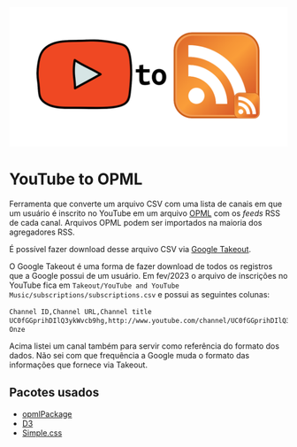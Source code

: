 ![YT to OPML](yt2opml.png)

# YouTube to OPML

Ferramenta que converte um arquivo CSV com uma lista de canais em que um usuário é inscrito no YouTube em um arquivo [OPML](http://opml.org/) com os *feeds* RSS de cada canal. Arquivos OPML podem ser importados na maioria dos agregadores RSS.

É possível fazer download desse arquivo CSV via [Google Takeout](https://takeout.google.com/).

O Google Takeout é uma forma de fazer download de todos os registros que a Google possui de um usuário. Em fev/2023 o arquivo de inscrições no YouTube fica em `Takeout/YouTube and YouTube Music/subscriptions/subscriptions.csv` e possui as seguintes colunas:

```
Channel ID,Channel URL,Channel title
UC0fGGprihDIlQ3ykWvcb9hg,http://www.youtube.com/channel/UC0fGGprihDIlQ3ykWvcb9hg,Tese Onze
```

Acima listei um canal também para servir como referência do formato dos dados. Não sei com que frequência a Google muda o formato das informações que fornece via Takeout.

## Pacotes usados

* [opmlPackage](https://github.com/scripting/opmlPackage)
* [D3](https://d3js.org/)
* [Simple.css](https://simplecss.org/)
